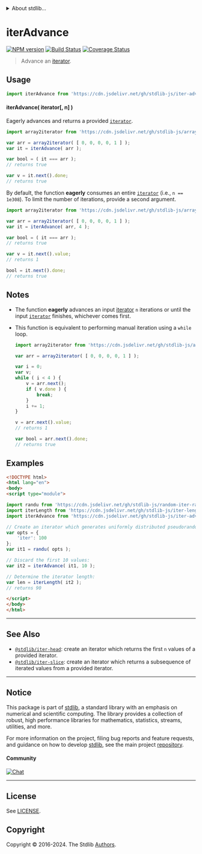 <!--

@license Apache-2.0

Copyright (c) 2019 The Stdlib Authors.

Licensed under the Apache License, Version 2.0 (the "License");
you may not use this file except in compliance with the License.
You may obtain a copy of the License at

   http://www.apache.org/licenses/LICENSE-2.0

Unless required by applicable law or agreed to in writing, software
distributed under the License is distributed on an "AS IS" BASIS,
WITHOUT WARRANTIES OR CONDITIONS OF ANY KIND, either express or implied.
See the License for the specific language governing permissions and
limitations under the License.

-->


<details>
  <summary>
    About stdlib...
  </summary>
  <p>We believe in a future in which the web is a preferred environment for numerical computation. To help realize this future, we've built stdlib. stdlib is a standard library, with an emphasis on numerical and scientific computation, written in JavaScript (and C) for execution in browsers and in Node.js.</p>
  <p>The library is fully decomposable, being architected in such a way that you can swap out and mix and match APIs and functionality to cater to your exact preferences and use cases.</p>
  <p>When you use stdlib, you can be absolutely certain that you are using the most thorough, rigorous, well-written, studied, documented, tested, measured, and high-quality code out there.</p>
  <p>To join us in bringing numerical computing to the web, get started by checking us out on <a href="https://github.com/stdlib-js/stdlib">GitHub</a>, and please consider <a href="https://opencollective.com/stdlib">financially supporting stdlib</a>. We greatly appreciate your continued support!</p>
</details>

# iterAdvance

[![NPM version][npm-image]][npm-url] [![Build Status][test-image]][test-url] [![Coverage Status][coverage-image]][coverage-url] <!-- [![dependencies][dependencies-image]][dependencies-url] -->

> Advance an [iterator][mdn-iterator-protocol].

<!-- Section to include introductory text. Make sure to keep an empty line after the intro `section` element and another before the `/section` close. -->

<section class="intro">

</section>

<!-- /.intro -->

<!-- Package usage documentation. -->



<section class="usage">

## Usage

```javascript
import iterAdvance from 'https://cdn.jsdelivr.net/gh/stdlib-js/iter-advance@esm/index.mjs';
```

#### iterAdvance( iterator\[, n] )

Eagerly advances and returns a provided [`iterator`][mdn-iterator-protocol].

```javascript
import array2iterator from 'https://cdn.jsdelivr.net/gh/stdlib-js/array-to-iterator@esm/index.mjs';

var arr = array2iterator( [ 0, 0, 0, 0, 1 ] );
var it = iterAdvance( arr );

var bool = ( it === arr );
// returns true

var v = it.next().done;
// returns true
```

By default, the function **eagerly** consumes an entire [`iterator`][mdn-iterator-protocol] (i.e., `n == 1e308`). To limit the number of iterations, provide a second argument.

```javascript
import array2iterator from 'https://cdn.jsdelivr.net/gh/stdlib-js/array-to-iterator@esm/index.mjs';

var arr = array2iterator( [ 0, 0, 0, 0, 1 ] );
var it = iterAdvance( arr, 4 );

var bool = ( it === arr );
// returns true

var v = it.next().value;
// returns 1

bool = it.next().done;
// returns true
```

</section>

<!-- /.usage -->

<!-- Package usage notes. Make sure to keep an empty line after the `section` element and another before the `/section` close. -->

<section class="notes">

## Notes

-   The function **eagerly** advances an input [iterator][mdn-iterator-protocol] `n` iterations or until the input [`iterator`][mdn-iterator-protocol] finishes, whichever comes first.

-   This function is equivalent to performing manual iteration using a `while` loop.

    ```javascript
    import array2iterator from 'https://cdn.jsdelivr.net/gh/stdlib-js/array-to-iterator@esm/index.mjs';

    var arr = array2iterator( [ 0, 0, 0, 0, 1 ] );

    var i = 0;
    var v;
    while ( i < 4 ) {
        v = arr.next();
        if ( v.done ) {
            break;
        }
        i += 1;
    }

    v = arr.next().value;
    // returns 1

    var bool = arr.next().done;
    // returns true
    ```

</section>

<!-- /.notes -->

<!-- Package usage examples. -->

<section class="examples">

## Examples

<!-- eslint no-undef: "error" -->

```html
<!DOCTYPE html>
<html lang="en">
<body>
<script type="module">

import randu from 'https://cdn.jsdelivr.net/gh/stdlib-js/random-iter-randu@esm/index.mjs';
import iterLength from 'https://cdn.jsdelivr.net/gh/stdlib-js/iter-length@esm/index.mjs';
import iterAdvance from 'https://cdn.jsdelivr.net/gh/stdlib-js/iter-advance@esm/index.mjs';

// Create an iterator which generates uniformly distributed pseudorandom numbers:
var opts = {
    'iter': 100
};
var it1 = randu( opts );

// Discard the first 10 values:
var it2 = iterAdvance( it1, 10 );

// Determine the iterator length:
var len = iterLength( it2 );
// returns 90

</script>
</body>
</html>
```

</section>

<!-- /.examples -->

<!-- Section to include cited references. If references are included, add a horizontal rule *before* the section. Make sure to keep an empty line after the `section` element and another before the `/section` close. -->

<section class="references">

</section>

<!-- /.references -->

<!-- Section for related `stdlib` packages. Do not manually edit this section, as it is automatically populated. -->

<section class="related">

* * *

## See Also

-   <span class="package-name">[`@stdlib/iter-head`][@stdlib/iter/head]</span><span class="delimiter">: </span><span class="description">create an iterator which returns the first `n` values of a provided iterator.</span>
-   <span class="package-name">[`@stdlib/iter-slice`][@stdlib/iter/slice]</span><span class="delimiter">: </span><span class="description">create an iterator which returns a subsequence of iterated values from a provided iterator.</span>

</section>

<!-- /.related -->

<!-- Section for all links. Make sure to keep an empty line after the `section` element and another before the `/section` close. -->


<section class="main-repo" >

* * *

## Notice

This package is part of [stdlib][stdlib], a standard library with an emphasis on numerical and scientific computing. The library provides a collection of robust, high performance libraries for mathematics, statistics, streams, utilities, and more.

For more information on the project, filing bug reports and feature requests, and guidance on how to develop [stdlib][stdlib], see the main project [repository][stdlib].

#### Community

[![Chat][chat-image]][chat-url]

---

## License

See [LICENSE][stdlib-license].


## Copyright

Copyright &copy; 2016-2024. The Stdlib [Authors][stdlib-authors].

</section>

<!-- /.stdlib -->

<!-- Section for all links. Make sure to keep an empty line after the `section` element and another before the `/section` close. -->

<section class="links">

[npm-image]: http://img.shields.io/npm/v/@stdlib/iter-advance.svg
[npm-url]: https://npmjs.org/package/@stdlib/iter-advance

[test-image]: https://github.com/stdlib-js/iter-advance/actions/workflows/test.yml/badge.svg?branch=main
[test-url]: https://github.com/stdlib-js/iter-advance/actions/workflows/test.yml?query=branch:main

[coverage-image]: https://img.shields.io/codecov/c/github/stdlib-js/iter-advance/main.svg
[coverage-url]: https://codecov.io/github/stdlib-js/iter-advance?branch=main

<!--

[dependencies-image]: https://img.shields.io/david/stdlib-js/iter-advance.svg
[dependencies-url]: https://david-dm.org/stdlib-js/iter-advance/main

-->

[chat-image]: https://img.shields.io/gitter/room/stdlib-js/stdlib.svg
[chat-url]: https://app.gitter.im/#/room/#stdlib-js_stdlib:gitter.im

[stdlib]: https://github.com/stdlib-js/stdlib

[stdlib-authors]: https://github.com/stdlib-js/stdlib/graphs/contributors

[umd]: https://github.com/umdjs/umd
[es-module]: https://developer.mozilla.org/en-US/docs/Web/JavaScript/Guide/Modules

[deno-url]: https://github.com/stdlib-js/iter-advance/tree/deno
[deno-readme]: https://github.com/stdlib-js/iter-advance/blob/deno/README.md
[umd-url]: https://github.com/stdlib-js/iter-advance/tree/umd
[umd-readme]: https://github.com/stdlib-js/iter-advance/blob/umd/README.md
[esm-url]: https://github.com/stdlib-js/iter-advance/tree/esm
[esm-readme]: https://github.com/stdlib-js/iter-advance/blob/esm/README.md
[branches-url]: https://github.com/stdlib-js/iter-advance/blob/main/branches.md

[stdlib-license]: https://raw.githubusercontent.com/stdlib-js/iter-advance/main/LICENSE

[mdn-iterator-protocol]: https://developer.mozilla.org/en-US/docs/Web/JavaScript/Reference/Iteration_protocols#The_iterator_protocol

<!-- <related-links> -->

[@stdlib/iter/head]: https://github.com/stdlib-js/iter-head/tree/esm

[@stdlib/iter/slice]: https://github.com/stdlib-js/iter-slice/tree/esm

<!-- </related-links> -->

</section>

<!-- /.links -->
